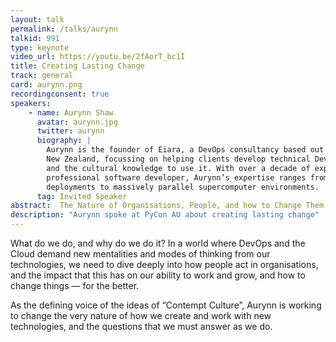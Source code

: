```yaml
---
layout: talk
permalink: /talks/aurynn
talkid: 991
type: keynote
video_url: https://youtu.be/2fAorT_bc1I
title: Creating Lasting Change
track: general
card: aurynn.png
recordingconsent: true
speakers:
    - name: Aurynn Shaw
      avatar: aurynn.jpg
      twitter: aurynn
      biography: |
        Aurynn is the founder of Eiara, a DevOps consultancy based out of Wellington,
        New Zealand, focussing on helping clients develop technical DevOps capability,
        and the cultural knowledge to use it. With over a decade of experience as a
        professional software developer, Aurynn’s expertise ranges from modern cloud
        deployments to massively parallel supercomputer environments. 
      tag: Invited Speaker
abstract:  The Nature of Organisations, People, and how to Change Them
description: "Aurynn spoke at PyCon AU about creating lasting change"
---
```


What do we do, and why do we do it? In a world where DevOps and the Cloud demand new mentalities and modes of thinking from our technologies, we need to dive deeply into how people act in organisations, and the impact that this has on our ability to work and grow, and how to change things — for the better.

As the defining voice of the ideas of “Contempt Culture”, Aurynn is working to
change the very nature of how we create and work with new technologies, and the
questions that we must answer as we do.


